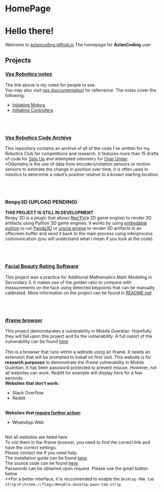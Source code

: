# HomePage
# Hello there!
Welcome to [azlancoding.github.io](https://azlancoding.github.io)
The homepage for **AzlanCoding** user
## Projects
### [Vex Robotics notes](vex-programming-notes)
The link above is my notes for people to see.<br>
You may also visit [vex doccumentation](https://help.vexcodingstudio.com/#cpp) for referrence.
The notes cover the following:<br>
- [Initiating Motors](/vex-programming-notes#initiating-motors) <br>
- [Initiating Controllers](/vex-programming-notes#initiating-controllers)

<br><br>

### [Vex Robotics Code Archive](https://github.com/AzlanCoding/code-for-vex)
This repository contains an archive of all of the code I've written for my Robotics Club for competitions and research. It features more than 15 drafts of code for [Spin Up](https://www.youtube.com/embed/wIZgvVDZc2Y) and attempted odometry for [Over Under](https://www.youtube.com/embed/dvDqEI7qO34).<br>
*Odometry is the use of data from encoders/rotation sensors or motion sensors to estimate the change in position over time, it is often used in robotics to determine a robot’s position relative to a known starting location.

<br><br>

### Renpy3D (UPLOAD PENDING)
**THIS PROJECT IS STILL IN DEVELOPMENT**<br>
Renpy 3D is a plugin that allows [Ren'Py](https://renpy.org)(a 2D game engine) to render 3D artifacts using Python 3D game engines. It works by using [embedable python](https://github.com/lmbelo/python3-embeddable) to run [Panda3D](https://www.panda3d.org/) or [ursina engine](https://www.ursinaengine.org/) to render 3D artifacts in an offscreen buffer and send it back to the main process using interprocess communication (you will understand what I mean if you look at the code).

<br><br>

### [Facial Beauty Rating Software](https://github.com/AzlanCoding/Beauty-Rating-Software)
This project was a practice for Additional Mathematics Math Modeling in Secondary 3. 
It makes use of the golden ratio to compare with measurements on the face using detected keypoints that can be manually calibrated.
More information on the project can be found in [README.md](https://github.com/AzlanCoding/Beauty-Rating-Software#beauty-rating-software)

<br><br>

### [iframe browser](iframe-browser-pwa)
This project demonstarates a vulnerability in Mobile Guardian. 
Hopefully they will fall upon this project and fix the vulnerability.
A full report of the vulnerability can be found [here](https://github.com/AzlanCoding/iframe-browser-pwa/raw/main/IFRAME%20EXPLOIT.docx)<br><br>
This is a browser that runs within a website using an iframe. 
It needs an extension that will be prompted to install on first visit. 
This website is for **research purposes** to demonstrate the iframe vulnerability in Mobile Guardian. 
It has been password protected to prevent misuse.
However, not all websites can work. 
Reddit for example will display here for a few seconds.<br />
**Websites that don't work:**
 - Stack Overflow
 - Reddit<br><br>

**Websites that [require further action](/iframe-browser/whatsapp-and-others):**
 - WhatsApp Web<br><br>

Not all websites are listed here<br>
To vist them in the iframe browser, you need to find the correct link and have the correct settings. <br>
Please contact me if you need help.<br>
The installation guide can be found [here](https://azlancoding.github.io/iframe-browser/InstallGuide). <br>
The source code can be found [here](https://github.com/AzlanCoding/iframe-browser-pwa). <br>
Passwords can be obtained upon request. Please use the gmail button below<br>
**For a better interface, it is reccomended to enable the `Desktop PWA tab strip` in `chrome://flags/#enable-desktop-pwas-tab-strip` <br>

<br>

<!--
### Online Browser
Made to bypass Blocksi and Mobile Guardian on the iPad (Can't install the required extension for iframe-browser-pwa) <br>
**ATTENTION:**<br>
**After 28 November 2022, all of my heroku servers will shut down as Heroku will [discontinue all free Dynos](https://blog.heroku.com/next-chapter).<br> [online-browser-pwa](https://azlancoding.github.io/online-browser-pwa) will also no longer work**<br>
Servers are avaliable:
<del>1. [United States](https://online-browser-us.herokuapp.com/)</del>
<del>2. [Europe](https://online-browser-eur.herokuapp.com/)</del>
3. [Replit(US)](https://online-browser.azlancoding.repl.co/) (Beta server. New functions are tested here before released)<br>

This project is originally by [S1monlol/pillow](https://github.com/S1monlol/pillow) <br>
Hosted by [Heroku: Cloud Application Platform](https://www.heroku.com/) <br>
Except the third one is hosted by [Replit: The collaborative browser based IDE](https://replit.com/)<br>
You may also visit [online-browser-pwa](https://azlancoding.github.io/online-browser-pwa) and install the PWA if you wish to.<br>
It uses an iframe to connect to the two servers.<br>
The website itself is hosted by github. <br>
It also attempts to hide page title and and favicon so that it doesn't appear in your history! <br>
**For a better interface, it is reccomended to enable the [Desktop PWA tab strip](chrome://flags/#enable-desktop-pwas-tab-strip) in "chrome://flags/#enable-desktop-pwas-tab-strip" for the online-browser-pwa** <br>

<br>

### Virtual Browser Beta **(EXPERIMENTAL)**
Made to bypass any system as it uses a virtual machine to run chrome thanks [Replit: The collaborative browser based IDE](https://replit.com/). <br>
As of now, only 1 sever is avaliable:
1. [Replit(US)](https://replit.com/@azlancoding/virtual-browser-beta?embed=true) <br>

Take note that **you need to create an account in order to use virtual-browser-beta**. <br>
If you would like to use it without an account, use the [original virtual browser](https://replit.com/@azlancoding/free-and-unlimited-cloud-browser?embed=true).<br>
Terms and Conditions for the Browser can be found [here](virtual-browser-beta/TermsAndConditions)<br>
For any account modification or deletion, please contact me using the Gmail button at the bottom of the page.<br>
Take note that your password is encrypted but exposed to public, making it insecure. The data could be accessed by anyone who forks the code and modifies it.<br>
-->
